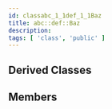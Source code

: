 ```yaml
---
id: classabc_1_1def_1_1Baz
title: abc::def::Baz
description: 
tags: [ 'class', 'public' ]
---
```


## Derived Classes

## Members
